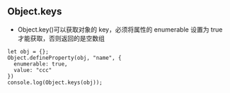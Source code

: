 ## Object.keys

- Object.key()可以获取对象的 key，必须将属性的 enumerable 设置为 true 才能获取，否则返回的是空数组

```
let obj = {};
Object.defineProperty(obj, "name", {
  enumerable: true,
  value: "ccc"
})
console.log(Object.keys(obj));
```
